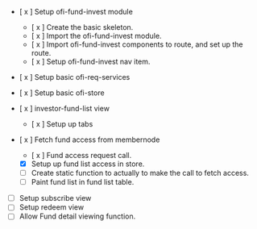 - [ x ] Setup ofi-fund-invest module
    - [ x ] Create the basic skeleton.
    - [ x ] Import the ofi-fund-invest module. 
    - [ x ] Import ofi-fund-invest components to route, and set up the route.   
    - [ x ] Setup ofi-fund-invest nav item. 
    
- [ x ] Setup basic ofi-req-services
- [ x ] Setup basic ofi-store

- [ x ] investor-fund-list view
    - [ x ] Setup up tabs  
    
- [ x ] Fetch fund access from membernode
   - [ x ] Fund access request call.
   - [x] Setup up fund list access in store.
   - [ ] Create static function to actually to make the call to fetch access.
   - [ ] Paint fund list in fund list table.
    
- [ ] Setup subscribe view 
- [ ] Setup redeem view
- [ ] Allow Fund detail viewing function.
